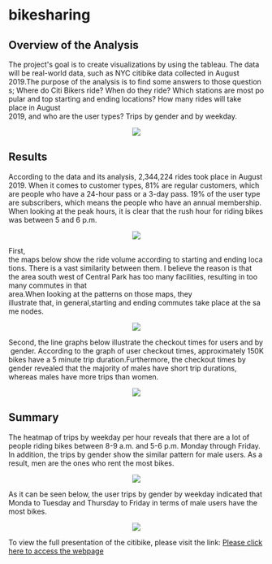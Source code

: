 # bikesharing

## Overview of the Analysis

The project's goal is to create visualizations by using the tableau. The data will be real-world data, such as NYC citibike data collected in August 2019.The purpose of the analysis is to find some answers to those questions; Where do Citi Bikers ride? When do they ride? Which stations are most popular and top starting and ending locations? How many rides will take place in August 2019, and who are the user types? Trips by gender and by weekday. 

<p align="center"><img src="https://github.com/zkirsan/bikesharing/blob/main/Resources/p1.PNG"></img></p>


## Results

According to the data and its analysis, 2,344,224 rides took place in August 2019. When it comes to customer types, 81% are regular customers, which are people who have a 24-hour pass or a 3-day pass. 19% of the user type are subscribers, which means the people who have an annual membership. When looking at the peak hours, it is clear that the rush hour for riding bikes was between 5 and 6 p.m.

<p align="center"><img src="https://github.com/zkirsan/bikesharing/blob/main/Resources/p2.PNG"></img></p>


First, the maps below show the ride volume according to starting and ending locations. There is a vast similarity between them. I believe the reason is that the area south west of Central Park has too many facilities, resulting in too many commutes in that area.When looking at the patterns on those maps, they illustrate that, in general,starting and ending commutes take place at the same nodes. 

<p align="center"><img src="https://github.com/zkirsan/bikesharing/blob/main/Resources/p3.PNG"></img></p>

Second, the line graphs below illustrate the checkout times for users and by gender. According to the graph of user checkout times, approximately 150K bikes have a 5 minute trip duration.Furthermore, the checkout times by gender revealed that the majority of males have short trip durations, whereas males have more trips than women.

<p align="center"><img src="https://github.com/zkirsan/bikesharing/blob/main/Resources/p4.PNG"></img></p>


## Summary

The heatmap of trips by weekday per hour reveals that there are a lot of people riding bikes between 8-9 a.m. and 5-6 p.m. Monday through Friday. In addition, the trips by gender show the similar pattern for male users. As a result, men are the ones who rent the most bikes.


<p align="center"><img src="https://github.com/zkirsan/bikesharing/blob/main/Resources/p5.PNG"></img></p>

As it can be seen below, the user trips by gender by weekday indicated that Monda to Tuesday and Thursday to Friday in terms of male users have the most bikes.

<p align="center"><img src="https://github.com/zkirsan/bikesharing/blob/main/Resources/p6.PNG"></img></p>



To view the full presentation of the citibike, please visit the link: [Please click here to access the webpage](https://public.tableau.com/app/profile/zeynel.kirsan/viz/Challenge_16226216803410/Story1)
